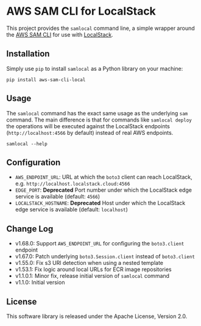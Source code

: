 # AWS SAM CLI for LocalStack

This project provides the `samlocal` command line, a simple wrapper around the [AWS SAM CLI](https://github.com/aws/aws-sam-cli) for use with [LocalStack](https://github.com/localstack/localstack).

## Installation

Simply use `pip` to install `samlocal` as a Python library on your machine:

```
pip install aws-sam-cli-local
```

## Usage

The `samlocal` command has the exact same usage as the underlying `sam` command. The main difference is that for commands like `samlocal deploy` the operations will be executed against the LocalStack endpoints (`http://localhost:4566` by default) instead of real AWS endpoints.

```
samlocal --help
```

## Configuration

* `AWS_ENDPOINT_URL`: URL at which the `boto3` client can reach LocalStack, e.g. `http://localhost.localstack.cloud:4566`
* `EDGE_PORT`: **Deprecated** Port number under which the LocalStack edge service is available (default: `4566`)
* `LOCALSTACK_HOSTNAME`: **Deprecated** Host under which the LocalStack edge service is available (default: `localhost`)

## Change Log

* v1.68.0: Support `AWS_ENDPOINT_URL` for configuring the `boto3.client` endpoint
* v1.67.0: Patch underlying `boto3.Session.client` instead of `boto3.client`
* v1.55.0: Fix s3 URl detection when using a nested template
* v1.53.1: Fix logic around local URLs for ECR image repositories
* v1.1.0.1: Minor fix, release initial version of `samlocal` command
* v1.1.0: Initial version

## License

This software library is released under the Apache License, Version 2.0.
